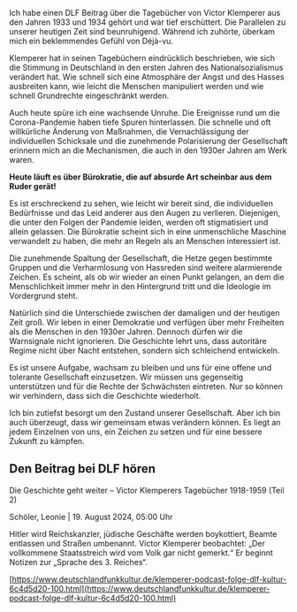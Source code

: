 Ich habe einen DLF Beitrag über die Tagebücher von Victor Klemperer aus den Jahren 1933 und 1934 gehört und war tief erschüttert. Die Parallelen zu unserer heutigen Zeit sind beunruhigend. Während ich zuhörte, überkam mich ein beklemmendes Gefühl von Déjà-vu.

Klemperer hat in seinen Tagebüchern eindrücklich beschrieben, wie sich die Stimmung in Deutschland in den ersten Jahren des Nationalsozialismus verändert hat. Wie schnell sich eine Atmosphäre der Angst und des Hasses ausbreiten kann, wie leicht die Menschen manipuliert werden und wie schnell Grundrechte eingeschränkt werden.

Auch heute spüre ich eine wachsende Unruhe. Die Ereignisse rund um die Corona-Pandemie haben tiefe Spuren hinterlassen. Die schnelle und oft willkürliche Änderung von Maßnahmen, die Vernachlässigung der individuellen Schicksale und die zunehmende Polarisierung der Gesellschaft erinnern mich an die Mechanismen, die auch in den 1930er Jahren am Werk waren.

**Heute läuft es über Bürokratie, die auf absurde Art scheinbar aus dem Ruder gerät\!**

Es ist erschreckend zu sehen, wie leicht wir bereit sind, die individuellen Bedürfnisse und das Leid anderer aus den Augen zu verlieren. Diejenigen, die unter den Folgen der Pandemie leiden, werden oft stigmatisiert und allein gelassen. Die Bürokratie scheint sich in eine unmenschliche Maschine verwandelt zu haben, die mehr an Regeln als an Menschen interessiert ist.

Die zunehmende Spaltung der Gesellschaft, die Hetze gegen bestimmte Gruppen und die Verharmlosung von Hassreden sind weitere alarmierende Zeichen. Es scheint, als ob wir wieder an einen Punkt gelangen, an dem die Menschlichkeit immer mehr in den Hintergrund tritt und die Ideologie im Vordergrund steht.

Natürlich sind die Unterschiede zwischen der damaligen und der heutigen Zeit groß. Wir leben in einer Demokratie und verfügen über mehr Freiheiten als die Menschen in den 1930er Jahren. Dennoch dürfen wir die Warnsignale nicht ignorieren. Die Geschichte lehrt uns, dass autoritäre Regime nicht über Nacht entstehen, sondern sich schleichend entwickeln.

Es ist unsere Aufgabe, wachsam zu bleiben und uns für eine offene und tolerante Gesellschaft einzusetzen. Wir müssen uns gegenseitig unterstützen und für die Rechte der Schwächsten eintreten. Nur so können wir verhindern, dass sich die Geschichte wiederholt.

Ich bin zutiefst besorgt um den Zustand unserer Gesellschaft. Aber ich bin auch überzeugt, dass wir gemeinsam etwas verändern können. Es liegt an jedem Einzelnen von uns, ein Zeichen zu setzen und für eine bessere Zukunft zu kämpfen.

## Den Beitrag bei DLF hören

Die Geschichte geht weiter – Victor Klemperers Tagebücher 1918-1959 (Teil 2\)

Schöler, Leonie | 19\. August 2024, 05:00 Uhr

Hitler wird Reichskanzler, jüdische Geschäfte werden boykottiert, Beamte entlassen und Straßen umbenannt. Victor Klemperer beobachtet: „Der vollkommene Staatsstreich wird vom Volk gar nicht gemerkt.“ Er beginnt Notizen zur „Sprache des 3\. Reiches“.

[https://www.deutschlandfunkkultur.de/klemperer-podcast-folge-dlf-kultur-6c4d5d20-100.html](https://www.deutschlandfunkkultur.de/klemperer-podcast-folge-dlf-kultur-6c4d5d20-100.html)

